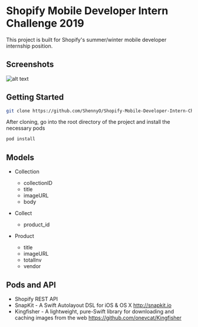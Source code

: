 # Shopify Mobile Developer Intern Challenge 2019

This project is built for Shopify's summer/winter mobile developer internship position. 

## Screenshots

![alt text](https://imgur.com/x0qmqxS) 

## Getting Started

```bash
git clone https://github.com/ShennyO/Shopify-Mobile-Developer-Intern-Challenge---Summer-2019.git
```
After cloning, go into the root directory of the project and install the necessary pods 

```bash
pod install
```

## Models

* Collection
    * collectionID
    * title
    * imageURL
    * body
    
* Collect
    * product_id
    
* Product
    * title
    * imageURL
    * totalInv
    * vendor
    

## Pods and API

* Shopify REST API 
* SnapKit - A Swift Autolayout DSL for iOS & OS X <http://snapkit.io>
* Kingfisher - A lightweight, pure-Swift library for downloading and caching images from the web <https://github.com/onevcat/Kingfisher>








